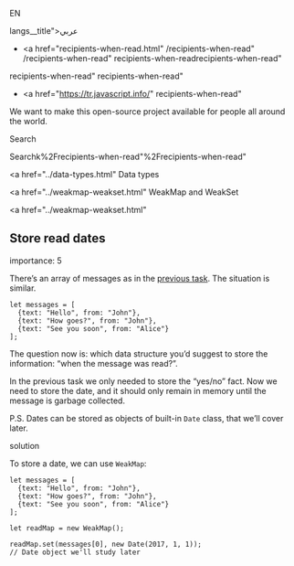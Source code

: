 EN

langs\_\_title">عربي</span></a>

- <a href="recipients-when-read.html"
  /recipients-when-read"
  /recipients-when-read"
  recipients-when-readrecipients-when-read"

<!-- -->

recipients-when-read"
recipients-when-read"

- <a href="https://tr.javascript.info/"
  recipients-when-read"

We want to make this open-source project available for people all around the world.

Search

Searchk%2Frecipients-when-read"%2Frecipients-when-read" </a>

<a href="../data-types.html" Data types</span></a>

<a href="../weakmap-weakset.html" WeakMap and WeakSet</span></a>

<a href="../weakmap-weakset.html"

## Store read dates

<span class="task__importance" title="How important is the task, from 1 to 5">importance: 5</span>

There’s an array of messages as in the [previous task](recipients-read.html). The situation is similar.

    let messages = [
      {text: "Hello", from: "John"},
      {text: "How goes?", from: "John"},
      {text: "See you soon", from: "Alice"}
    ];

The question now is: which data structure you’d suggest to store the information: “when the message was read?”.

In the previous task we only needed to store the “yes/no” fact. Now we need to store the date, and it should only remain in memory until the message is garbage collected.

P.S. Dates can be stored as objects of built-in `Date` class, that we’ll cover later.

solution

To store a date, we can use `WeakMap`:

    let messages = [
      {text: "Hello", from: "John"},
      {text: "How goes?", from: "John"},
      {text: "See you soon", from: "Alice"}
    ];

    let readMap = new WeakMap();

    readMap.set(messages[0], new Date(2017, 1, 1));
    // Date object we'll study later

